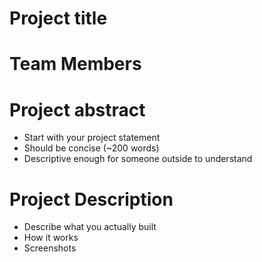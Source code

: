# Project title
# Team Members
# Project abstract
 - Start with your project statement
 - Should be concise (~200 words)
 - Descriptive enough for someone outside to understand
# Project Description
 - Describe what you actually built
 - How it works
 - Screenshots

